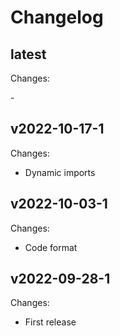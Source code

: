 # Changelog

## latest

Changes:

\-

## v2022-10-17-1

Changes:

- Dynamic imports

## v2022-10-03-1

Changes:

- Code format

## v2022-09-28-1

Changes:

- First release
